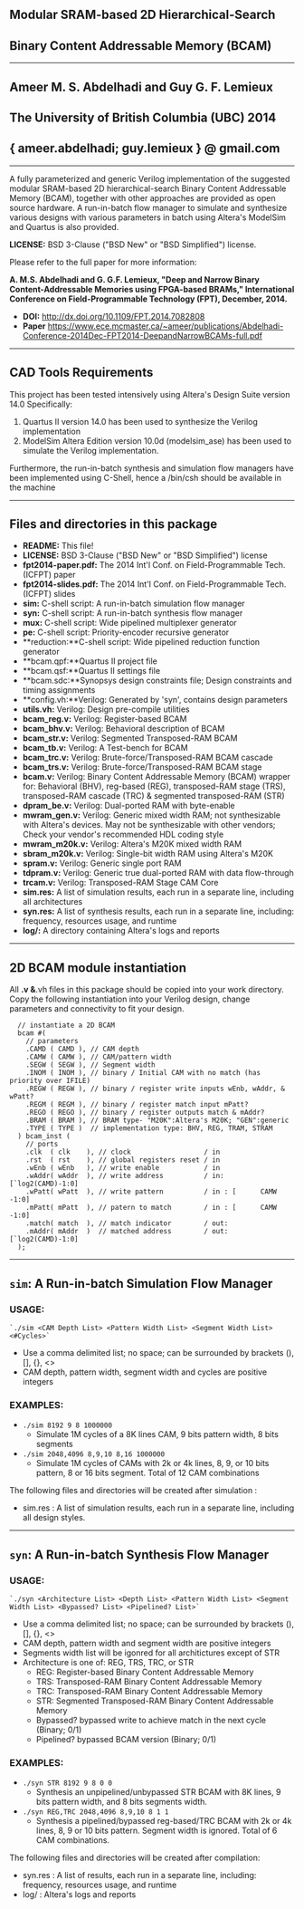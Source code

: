 ## Modular SRAM-based 2D  Hierarchical-Search ##
## Binary Content Addressable Memory (BCAM) ##
---
## Ameer  M. S.  Abdelhadi and Guy  G. F.  Lemieux ##
## The University of British Columbia (UBC)  2014 ##
## { ameer.abdelhadi; guy.lemieux } @ gmail.com ##
---

A fully parameterized and generic Verilog implementation of the suggested modular SRAM-based 2D hierarchical-search Binary Content Addressable Memory (BCAM), together with other approaches are provided as open source hardware. A run-in-batch flow manager to simulate and synthesize various designs with various parameters in batch using Altera's ModelSim and Quartus is also provided.

**LICENSE:** BSD 3-Clause ("BSD New" or "BSD Simplified") license.

Please refer to the full paper for more information:

**A. M.S. Abdelhadi and G. G.F. Lemieux, "Deep and Narrow Binary Content-Addressable Memories using FPGA-based BRAMs," International Conference on Field-Programmable Technology (FPT), December, 2014.**
* **DOI:** http://dx.doi.org/10.1109/FPT.2014.7082808
* **Paper** https://www.ece.mcmaster.ca/~ameer/publications/Abdelhadi-Conference-2014Dec-FPT2014-DeepandNarrowBCAMs-full.pdf


---


## CAD Tools Requirements ##
This project has been tested intensively using Altera's Design Suite version 14.0 Specifically:
  1. Quartus II version 14.0 has been used to synthesize the Verilog implementation
  2. ModelSim Altera Edition version 10.0d (modelsim\_ase) has been used to simulate the Verilog implementation.

Furthermore, the run-in-batch synthesis and simulation flow managers have been implemented using C-Shell, hence a /bin/csh should be available in the machine


---


## Files and directories in this package ##

  * **README:** This file!
  * **LICENSE:** BSD 3-Clause ("BSD New" or "BSD Simplified") license
  * **fpt2014-paper.pdf:** The 2014 Int'l Conf. on Field-Programmable Tech. (ICFPT) paper
  * **fpt2014-slides.pdf:** The 2014 Int'l Conf. on Field-Programmable Tech. (ICFPT) slides
  * **sim:** C-shell script: A run-in-batch simulation flow manager
  * **syn:** C-shell script: A run-in-batch synthesis  flow manager
  * **mux:** C-shell script: Wide pipelined multiplexer generator
  * **pe:** C-shell script: Priority-encoder recursive generator
  * **reduction:**C-shell script: Wide pipelined reduction function generator
  * **bcam.qpf:**Quartus II project file
  * **bcam.qsf:**Quartus II settings file
  * **bcam.sdc:**Synopsys design constraints file; Design constraints and timing assignments
  * **config.vh:**Verilog: Generated by 'syn', contains design parameters
  * **utils.vh:** Verilog: Design pre-compile utilities
  * **bcam_reg.v:** Verilog: Register-based BCAM
  * **bcam_bhv.v:** Verilog: Behavioral description of BCAM
  * **bcam_str.v:** Verilog: Segmented Transposed-RAM BCAM
  * **bcam_tb.v:** Verilog: A Test-bench for BCAM
  * **bcam_trc.v:** Verilog: Brute-force/Transposed-RAM BCAM cascade
  * **bcam_trs.v:** Verilog: Brute-force/Transposed-RAM BCAM stage
  * **bcam.v:** Verilog: Binary Content Addressable Memory (BCAM) wrapper for: Behavioral (BHV), reg-based (REG), transposed-RAM stage (TRS), transposed-RAM cascade (TRC) & segmented transposed-RAM (STR)
  * **dpram_be.v:** Verilog: Dual-ported RAM with byte-enable
  * **mwram_gen.v:** Verilog: Generic mixed width RAM; not synthesizable with Altera's devices. May not be synthesizable with other vendors; Check your vendor's recommended HDL coding style
  * **mwram_m20k.v:** Verilog: Altera's M20K mixed width RAM
  * **sbram_m20k.v:** Verilog: Single-bit width RAM using Altera's M20K
  * **spram.v:** Verilog: Generic single port RAM
  * **tdpram.v:** Verilog: Generic true dual-ported RAM with data flow-through
  * **trcam.v:** Verilog: Transposed-RAM Stage CAM Core 
  * **sim.res:** A list of simulation results, each run in a separate line, including all architectures
  * **syn.res:** A list of synthesis results, each run in a separate line, including: frequency, resources usage, and runtime
  * **log/:** A directory containing Altera's logs and reports


---


## 2D BCAM module instantiation ##
All **.v &**.vh files in this package should be copied into your work directory. Copy the following instantiation into your Verilog design, change parameters and connectivity to fit your design.

```
  // instantiate a 2D BCAM
  bcam #( 
    // parameters
    .CAMD ( CAMD ), // CAM depth
    .CAMW ( CAMW ), // CAM/pattern width
    .SEGW ( SEGW ), // Segment width
    .INOM ( INOM ), // binary / Initial CAM with no match (has priority over IFILE)
    .REGW ( REGW ), // binary / register write inputs wEnb, wAddr, & wPatt?
    .REGM ( REGM ), // binary / register match input mPatt?
    .REGO ( REGO ), // binary / register outputs match & mAddr?
    .BRAM ( BRAM ), // BRAM type- "M20K":Altera's M20K; "GEN":generic
    .TYPE ( TYPE )  // implementation type: BHV, REG, TRAM, STRAM
  ) bcam_inst (
    // ports
    .clk  ( clk    ), // clock                  / in
    .rst  ( rst    ), // global registers reset / in
    .wEnb ( wEnb   ), // write enable           / in
    .wAddr( wAddr  ), // write address          / in: [`log2(CAMD)-1:0]
    .wPatt( wPatt  ), // write pattern          / in : [      CAMW -1:0]
    .mPatt( mPatt  ), // patern to match        / in : [      CAMW -1:0]
    .match( match  ), // match indicator        / out:
    .mAddr( mAddr  )  // matched address        / out: [`log2(CAMD)-1:0]
  );
```


---


## `sim`: A Run-in-batch Simulation Flow Manager ##

### USAGE: ###

    `./sim <CAM Depth List> <Pattern Width List> <Segment Width List> <#Cycles>`

  * Use a comma delimited list; no space; can be surrounded by brackets (), [], {}, <>
  * CAM depth, pattern width, segment width and cycles are positive integers

### EXAMPLES: ###

  * `./sim 8192 9 8 1000000`
    * Simulate 1M cycles of a 8K lines CAM, 9 bits pattern width, 8 bits segments
  * `./sim 2048,4096 8,9,10 8,16 1000000`
    * Simulate 1M cycles of CAMs with 2k or 4k lines, 8, 9, or 10 bits pattern, 8 or 16 bits segment. Total of 12 CAM combinations

The following files and directories will be created after simulation :
  * sim.res : A list of simulation results, each run in a separate line, including all design styles.


---


## `syn`: A Run-in-batch Synthesis Flow Manager ##

### USAGE: ###

    `./syn <Architecture List> <Depth List> <Pattern Width List> <Segment Width List> <Bypassed? List> <Pipelined? List>`

  * Use a comma delimited list; no space; can be surrounded by brackets (), [], {}, <>
  * CAM depth, pattern width and segment width are positive integers
  * Segments width list will be igonred for all architictures except of STR
  * Architecture is one of: REG, TRS, TRC, or STR
    * REG: Register-based Binary Content Addressable Memory
    * TRS: Transposed-RAM Binary Content Addressable Memory
    * TRC: Transposed-RAM Binary Content Addressable Memory
    * STR: Segmented Transposed-RAM Binary Content Addressable Memory
    * Bypassed?  bypassed write to achieve match in the next cycle (Binary; 0/1)
    * Pipelined? bypassed BCAM version (Binary; 0/1)

### EXAMPLES: ###

  * `./syn STR 8192 9 8 0 0`
    * Synthesis an unpipelined/unbypassed STR BCAM with 8K lines, 9 bits pattern width, and 8 bits segments width.
  * `./syn REG,TRC 2048,4096 8,9,10 8 1 1`
    * Synthesis a pipelined/bypassed reg-based/TRC BCAM with 2k or 4k lines, 8, 9 or 10 bits pattern. Segment width is ignored. Total of 6 CAM combinations.

The following files and directories will be created after compilation:
  * syn.res : A list of results, each run in a separate line, including: frequency, resources usage, and runtime
  * log/    : Altera's logs and reports
